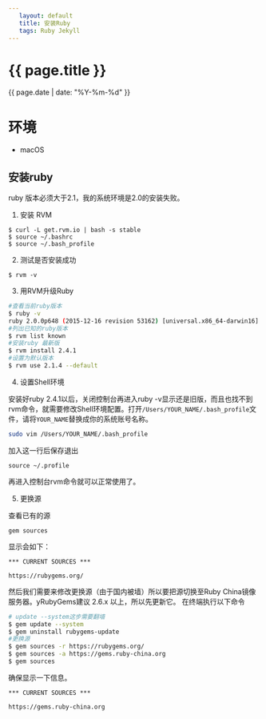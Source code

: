 ```yaml
---
   layout: default
   title: 安装Ruby
   tags: Ruby Jekyll
---
```


# {{ page.title }}
{{ page.date | date: "%Y-%m-%d" }}

# 环境
* macOS

## 安装ruby
ruby 版本必须大于2.1，我的系统环境是2.0的安装失败。
1. 安装 RVM

```
$ curl -L get.rvm.io | bash -s stable 
$ source ~/.bashrc  
$ source ~/.bash_profile  
```
2. 测试是否安装成功
```
$ rvm -v 
```
3. 用RVM升级Ruby
```sh
#查看当前ruby版本  
$ ruby -v  
ruby 2.0.0p648 (2015-12-16 revision 53162) [universal.x86_64-darwin16] 
#列出已知的ruby版本  
$ rvm list known  
#安装ruby 最新版
$ rvm install 2.4.1
#设置为默认版本
$ rvm use 2.1.4 --default
```

4. 设置Shell环境

安装好ruby 2.4.1以后，关闭控制台再进入ruby -v显示还是旧版，而且也找不到rvm命令，就需要修改Shell环境配置。打开`/Users/YOUR_NAME/.bash_profile`文件，请将`YOUR_NAME`替换成你的系统账号名称。

```sh
sudo vim /Users/YOUR_NAME/.bash_profile 
```
加入这一行后保存退出
```
source ~/.profile
```
再进入控制台rvm命令就可以正常使用了。

5. 更换源

查看已有的源
```
gem sources
```

显示会如下：
```
*** CURRENT SOURCES ***

https://rubygems.org/
```
然后我们需要来修改更换源（由于国内被墙）所以要把源切换至Ruby China镜像服务器。yRubyGems建议 2.6.x 以上，所以先更新它。
在终端执行以下命令
```sh
# update --system这步需要翻墙
$ gem update --system
$ gem uninstall rubygems-update
#更换源
$ gem sources -r https://rubygems.org/
$ gem sources -a https://gems.ruby-china.org
$ gem sources
```
确保显示一下信息。
```
*** CURRENT SOURCES ***

https://gems.ruby-china.org
```
